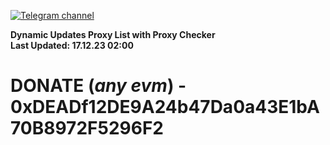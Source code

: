 [![Telegram channel](https://img.shields.io/endpoint?url=https://runkit.io/damiankrawczyk/telegram-badge/branches/master?url=https://t.me/n4z4v0d)](https://t.me/n4z4v0d) 

**Dynamic Updates Proxy List with Proxy Checker**  
**Last Updated: 17.12.23 02:00**

# DONATE (_any evm_) - 0xDEADf12DE9A24b47Da0a43E1bA70B8972F5296F2
